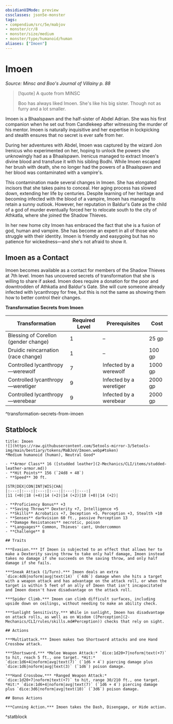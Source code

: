 ```yaml
---
obsidianUIMode: preview
cssclasses: json5e-monster
tags:
- compendium/src/5e/mabjov
- monster/cr/8
- monster/size/medium
- monster/type/humanoid/human
aliases: ["Imoen"]
---
```

# Imoen
*Source: Minsc and Boo's Journal of Villainy p. 88*  

> [!quote] A quote from MINSC  
> 
> Boo has always liked Imoen. She's like his big sister. Though not as furry and a lot smaller.

Imoen is a Bhaalspawn and the half-sister of Abdel Adrian. She was his first companion when he set out from Candlekeep after witnessing the murder of his mentor. Imoen is naturally inquisitive and her expertise in lockpicking and stealth ensures that no secret is ever safe from her.

During her adventures with Abdel, Imoen was captured by the wizard Jon Irenicus who experimented on her, hoping to unlock the powers she unknowingly had as a Bhaalspawn. Irenicus managed to extract Imoen's divine blood and transfuse it with his sibling Bodhi. While Imoen escaped her brush with death, she no longer had the powers of a Bhaalspawn and her blood was contaminated with a vampire's.

This contamination made several changes in Imoen. She has elongated incisors that she takes pains to conceal. Her aging process has slowed down, extending her life by centuries. Despite learning of her heritage and becoming infected with the blood of a vampire, Imoen has managed to retain a sunny outlook. However, her reputation in Baldur's Gate as the child of a god of murder eventually forced her to relocate south to the city of Athkatla, where she joined the Shadow Thieves.

In her new home city Imoen has embraced the fact that she is a fusion of god, human and vampire. She has become an expert in all of those who struggle with their identity. Imoen is friendly and easygoing but has no patience for wickedness—and she's not afraid to show it.

## Imoen as a Contact

Imoen becomes available as a contact for members of the Shadow Thieves at 7th level. Imoen has uncovered secrets of transformation that she is willing to share if asked. Imoen does require a donation for the poor and downtrodden of Athkatla and Baldur's Gate. She will cure someone already infected with lycanthropy for free, but this is not the same as showing them how to better control their changes.

**Transformation Secrets from Imoen**

| Transformation | Required Level | Prerequisites | Cost |
|----------------|----------------|---------------|------|
| Blessing of Corellon (gender change) | 1 | – | 25 gp |
| Druidic reincarnation (race change) | 1 | – | 100 gp |
| Controlled lycanthropy—werewolf | 7 | Infected by a werewolf | 1000 gp |
| Controlled lycanthropy—weretiger | 9 | Infected by a weretiger | 2000 gp |
| Controlled lycanthropy—werebear | 9 | Infected by a werebear | 2000 gp |
^transformation-secrets-from-imoen

## Statblock

```ad-statblock
title: Imoen
![](https://raw.githubusercontent.com/5etools-mirror-3/5etools-img/main/bestiary/tokens/MaBJoV/Imoen.webp#token)
*Medium humanoid (human), Neutral Good*

- **Armor Class** 16 ([studded leather](2-Mechanics/CLI/items/studded-leather-armor.md))
- **Hit Points** 156 (`24d8 + 48`)
- **Speed** 30 ft.

|STR|DEX|CON|INT|WIS|CHA|
|:---:|:---:|:---:|:---:|:---:|:---:|
|11 (+0)|18 (+4)|14 (+2)|14 (+2)|10 (+0)|14 (+2)|

- **Proficiency Bonus** +3
- **Saving Throws** Dexterity +7, Intelligence +5
- **Skills** Acrobatics +7, Deception +5, Perception +3, Stealth +10
- **Senses** darkvision 60 ft., passive Perception 13
- **Damage Resistances** necrotic, poison
- **Languages** Common, Thieves' cant, Undercommon
- **Challenge** 8

## Traits

***Evasion.*** If Imoen is subjected to an effect that allows her to make a Dexterity saving throw to take only half damage, Imoen instead takes no damage if she succeeds on the saving throw, and only half damage if she fails.

***Sneak Attack (1/Turn).*** Imoen deals an extra `dice:4d6|noform|avg|text(14)` (`4d6`) damage when she hits a target with a weapon attack and has advantage on the attack roll, or when the target is within 5 feet of an ally of Imoen that isn't incapacitated and Imoen doesn't have disadvantage on the attack roll.

***Spider Climb.*** Imoen can climb difficult surfaces, including upside down on ceilings, without needing to make an ability check.

***Sunlight Sensitivity.*** While in sunlight, Imoen has disadvantage on attack rolls, as well as on Wisdom ([Perception](2-Mechanics/CLI/rules/skills.md#Perception)) checks that rely on sight.

## Actions

***Multiattack.*** Imoen makes two Shortsword attacks and one Hand Crossbow attack.

***Shortsword.*** *Melee Weapon Attack:* `dice:1d20+7|noform|text(+7)` to hit, reach 5 ft., one target. *Hit:* `dice:1d6+4|noform|avg|text(7)` (`1d6 + 4`) piercing damage plus `dice:1d6|noform|avg|text(3)` (`1d6`) poison damage.

***Hand Crossbow.*** *Ranged Weapon Attack:* `dice:1d20+7|noform|text(+7)` to hit, range 30/210 ft., one target. *Hit:* `dice:1d6+4|noform|avg|text(7)` (`1d6 + 4`) piercing damage plus `dice:3d6|noform|avg|text(10)` (`3d6`) poison damage.

## Bonus Actions

***Cunning Action.*** Imoen takes the Dash, Disengage, or Hide action.
```
^statblock